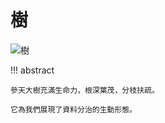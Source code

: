 # 樹

<div class="center-table" markdown>

![樹](../assets/covers/chapter_tree.jpg)

</div>

!!! abstract

    參天大樹充滿生命力，根深葉茂，分枝扶疏。
    
    它為我們展現了資料分治的生動形態。
